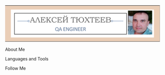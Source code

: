 [![Header](https://github.com/TyukhteevAM/TyukhteevAM/blob/main/Assets/header.png)](https://qaschool.ru/students/a_tyuhteev/)

About Me

Languages and Tools

Follow Me
